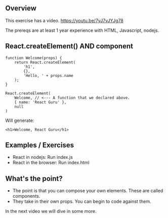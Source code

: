 ## Overview

This exercise has a video. https://youtu.be/7yJ7vJYJg78

The prereqs are at least 1 year experience with HTML, Javascript, nodejs.

## React.createElement() AND component

    function Welcome(props) {
        return React.createElement(
            'h1',
            {},
            'Hello, ' + props.name
        );
    }

    React.createElement(
        Welcome, // <--- A function that we declared above.
        { name: 'React Guru' },
        null
    )

Will generate:

    <h1>Welcome, React Guru</h1>

## Examples / Exercises

- React in nodejs: Run index.js
- React in the browser: Run index.html

## What's the point?

- The point is that you can compose your own elements. These are called components.
- They take in their own props. You can begin to code against them.

In the next video we will dive in some more.
